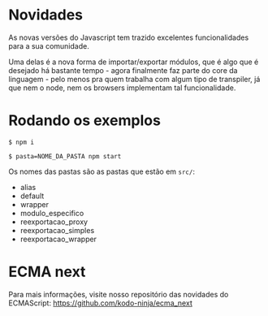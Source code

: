 # Novidades

As novas versões do Javascript tem trazido excelentes funcionalidades para a sua comunidade.

Uma delas é a nova forma de importar/exportar módulos, que é algo que é desejado há bastante tempo - agora finalmente faz parte do core da linguagem - pelo menos pra quem trabalha com algum tipo de transpiler, já que nem o node, nem os browsers implementam tal funcionalidade.


# Rodando os exemplos

```shell
$ npm i
```

```shell
$ pasta=NOME_DA_PASTA npm start
```

Os nomes das pastas são as pastas que estão em `src/`:

- alias
- default
- wrapper
- modulo_especifico
- reexportacao_proxy
- reexportacao_simples
- reexportacao_wrapper


# ECMA next

Para mais informações, visite nosso repositório das novidades do ECMAScript: https://github.com/kodo-ninja/ecma_next
